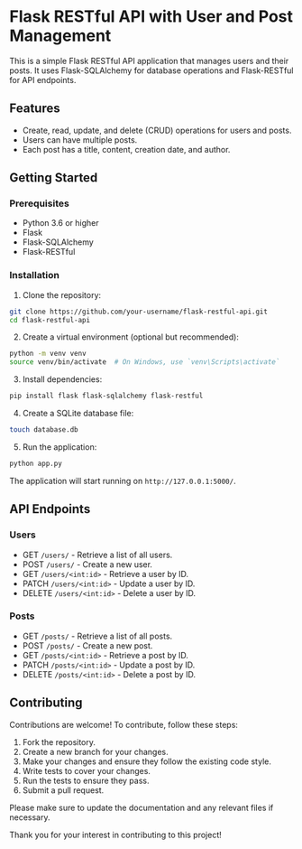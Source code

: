# Flask RESTful API with User and Post Management

This is a simple Flask RESTful API application that manages users and their posts. It uses Flask-SQLAlchemy for database operations and Flask-RESTful for API endpoints.

## Features

- Create, read, update, and delete (CRUD) operations for users and posts.
- Users can have multiple posts.
- Each post has a title, content, creation date, and author.

## Getting Started

### Prerequisites

- Python 3.6 or higher
- Flask
- Flask-SQLAlchemy
- Flask-RESTful

### Installation

1. Clone the repository:

```bash
git clone https://github.com/your-username/flask-restful-api.git
cd flask-restful-api
```

2. Create a virtual environment (optional but recommended):

```bash
python -m venv venv
source venv/bin/activate  # On Windows, use `venv\Scripts\activate`
```

3. Install dependencies:

```bash
pip install flask flask-sqlalchemy flask-restful
```

4. Create a SQLite database file:

```bash
touch database.db
```

5. Run the application:

```bash
python app.py
```

The application will start running on `http://127.0.0.1:5000/`.

## API Endpoints

### Users

- GET `/users/` - Retrieve a list of all users.
- POST `/users/` - Create a new user.
- GET `/users/<int:id>` - Retrieve a user by ID.
- PATCH `/users/<int:id>` - Update a user by ID.
- DELETE `/users/<int:id>` - Delete a user by ID.

### Posts

- GET `/posts/` - Retrieve a list of all posts.
- POST `/posts/` - Create a new post.
- GET `/posts/<int:id>` - Retrieve a post by ID.
- PATCH `/posts/<int:id>` - Update a post by ID.
- DELETE `/posts/<int:id>` - Delete a post by ID.

## Contributing

Contributions are welcome! To contribute, follow these steps:

1. Fork the repository.
2. Create a new branch for your changes.
3. Make your changes and ensure they follow the existing code style.
4. Write tests to cover your changes.
5. Run the tests to ensure they pass.
6. Submit a pull request.

Please make sure to update the documentation and any relevant files if necessary.

Thank you for your interest in contributing to this project!